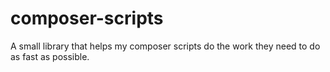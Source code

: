 # composer-scripts
A small library that helps my composer scripts do the work they need to do as fast as possible.
